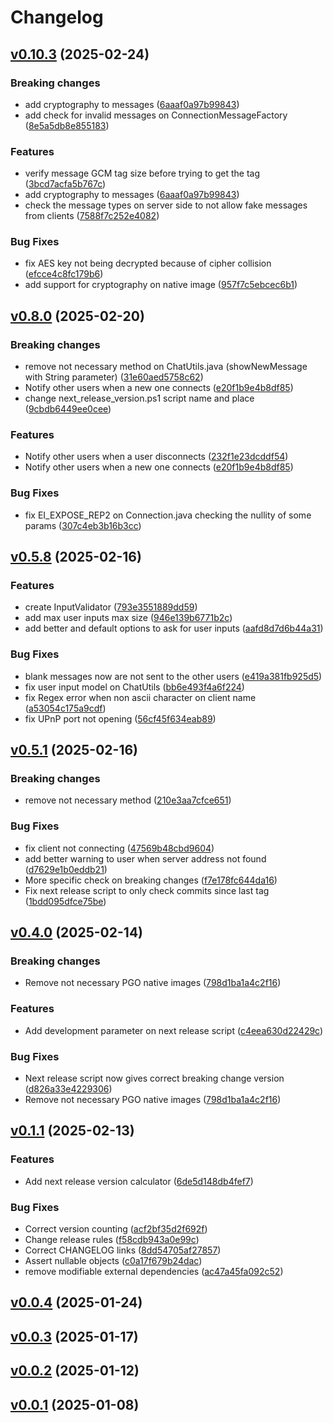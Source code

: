 # Changelog

## [v0.10.3](https://github.com/FelipeKobra/JMessenger/compare/v0.10.3...master) (2025-02-24)

### Breaking changes

-  add cryptography to messages ([6aaaf0a97b99843](https://github.com/FelipeKobra/JMessenger/commit/6aaaf0a97b99843))
-  add check for invalid messages on ConnectionMessageFactory ([8e5a5db8e855183](https://github.com/FelipeKobra/JMessenger/commit/8e5a5db8e855183))

### Features

-  verify message GCM tag size before trying to get the tag ([3bcd7acfa5b767c](https://github.com/FelipeKobra/JMessenger/commit/3bcd7acfa5b767c))
-  add cryptography to messages ([6aaaf0a97b99843](https://github.com/FelipeKobra/JMessenger/commit/6aaaf0a97b99843))
-  check the message types on server side to not allow fake messages from clients ([7588f7c252e4082](https://github.com/FelipeKobra/JMessenger/commit/7588f7c252e4082))

### Bug Fixes

-  fix AES key not being decrypted because of cipher collision ([efcce4c8fc179b6](https://github.com/FelipeKobra/JMessenger/commit/efcce4c8fc179b6))
-  add support for cryptography on native image ([957f7c5ebcec6b1](https://github.com/FelipeKobra/JMessenger/commit/957f7c5ebcec6b1))

## [v0.8.0](https://github.com/FelipeKobra/JMessenger/compare/v0.8.0...master) (2025-02-20)

### Breaking changes

-  remove not necessary method on ChatUtils.java (showNewMessage with String parameter) ([31e60aed5758c62](https://github.com/FelipeKobra/JMessenger/commit/31e60aed5758c62))
-  Notify other users when a new one connects ([e20f1b9e4b8df85](https://github.com/FelipeKobra/JMessenger/commit/e20f1b9e4b8df85))
-  change next_release_version.ps1 script name and place ([9cbdb6449ee0cee](https://github.com/FelipeKobra/JMessenger/commit/9cbdb6449ee0cee))

### Features

-  Notify other users when a user disconnects ([232f1e23dcddf54](https://github.com/FelipeKobra/JMessenger/commit/232f1e23dcddf54))
-  Notify other users when a new one connects ([e20f1b9e4b8df85](https://github.com/FelipeKobra/JMessenger/commit/e20f1b9e4b8df85))

### Bug Fixes

-  fix EI_EXPOSE_REP2 on Connection.java checking the nullity of some params ([307c4eb3b16b3cc](https://github.com/FelipeKobra/JMessenger/commit/307c4eb3b16b3cc))

## [v0.5.8](https://github.com/FelipeKobra/JMessenger/compare/v0.5.8...master) (2025-02-16)


### Features

-  create InputValidator ([793e3551889dd59](https://github.com/FelipeKobra/JMessenger/commit/793e3551889dd59))
-  add max user inputs max size ([946e139b6771b2c](https://github.com/FelipeKobra/JMessenger/commit/946e139b6771b2c))
-  add better and default options to ask for user inputs ([aafd8d7d6b44a31](https://github.com/FelipeKobra/JMessenger/commit/aafd8d7d6b44a31))

### Bug Fixes

-  blank messages now are not sent to the other users ([e419a381fb925d5](https://github.com/FelipeKobra/JMessenger/commit/e419a381fb925d5))
-  fix user input model on ChatUtils ([bb6e493f4a6f224](https://github.com/FelipeKobra/JMessenger/commit/bb6e493f4a6f224))
-  fix Regex error when non ascii character on client name ([a53054c175a9cdf](https://github.com/FelipeKobra/JMessenger/commit/a53054c175a9cdf))
-  fix UPnP port not opening ([56cf45f634eab89](https://github.com/FelipeKobra/JMessenger/commit/56cf45f634eab89))

## [v0.5.1](https://github.com/FelipeKobra/JMessenger/compare/v0.5.1...master) (2025-02-16)

### Breaking changes

-  remove not necessary method ([210e3aa7cfce651](https://github.com/FelipeKobra/JMessenger/commit/210e3aa7cfce651))


### Bug Fixes

-  fix client not connecting ([47569b48cbd9604](https://github.com/FelipeKobra/JMessenger/commit/47569b48cbd9604))
-  add better warning to user when server address not found ([d7629e1b0eddb21](https://github.com/FelipeKobra/JMessenger/commit/d7629e1b0eddb21))
-  More specific check on breaking changes ([f7e178fc644da16](https://github.com/FelipeKobra/JMessenger/commit/f7e178fc644da16))
-  Fix next release script to only check commits since last tag ([1bdd095dfce75be](https://github.com/FelipeKobra/JMessenger/commit/1bdd095dfce75be))

## [v0.4.0](https://github.com/FelipeKobra/JMessenger/compare/v0.4.0...master) (2025-02-14)

### Breaking changes

-  Remove not necessary PGO native images ([798d1ba1a4c2f16](https://github.com/FelipeKobra/JMessenger/commit/798d1ba1a4c2f16))

### Features

-  Add development parameter on next release script ([c4eea630d22429c](https://github.com/FelipeKobra/JMessenger/commit/c4eea630d22429c))

### Bug Fixes

-  Next release script now gives correct breaking change version ([d826a33e4229306](https://github.com/FelipeKobra/JMessenger/commit/d826a33e4229306))
-  Remove not necessary PGO native images ([798d1ba1a4c2f16](https://github.com/FelipeKobra/JMessenger/commit/798d1ba1a4c2f16))

## [v0.1.1](https://github.com/FelipeKobra/JMessenger/compare/v0.1.1...master) (2025-02-13)


### Features

-  Add next release version calculator ([6de5d148db4fef7](https://github.com/FelipeKobra/JMessenger/commit/6de5d148db4fef7))

### Bug Fixes

-  Correct version counting ([acf2bf35d2f692f](https://github.com/FelipeKobra/JMessenger/commit/acf2bf35d2f692f))
-  Change release rules ([f58cdb943a0e99c](https://github.com/FelipeKobra/JMessenger/commit/f58cdb943a0e99c))
-  Correct CHANGELOG links ([8dd54705af27857](https://github.com/FelipeKobra/JMessenger/commit/8dd54705af27857))
-  Assert nullable objects ([c0a17f679b24dac](https://github.com/FelipeKobra/JMessenger/commit/c0a17f679b24dac))
-  remove modifiable external dependencies ([ac47a45fa092c52](https://github.com/FelipeKobra/JMessenger/commit/ac47a45fa092c52))

## [v0.0.4](https://github.com/FelipeKobra/JMessenger/compare/v0.0.4...master) (2025-01-24)




## [v0.0.3](https://github.com/FelipeKobra/JMessenger/compare/v0.0.3...master) (2025-01-17)




## [v0.0.2](https://github.com/FelipeKobra/JMessenger/compare/v0.0.2...master) (2025-01-12)




## [v0.0.1](https://github.com/FelipeKobra/JMessenger/compare/v0.0.1...master) (2025-01-08)




